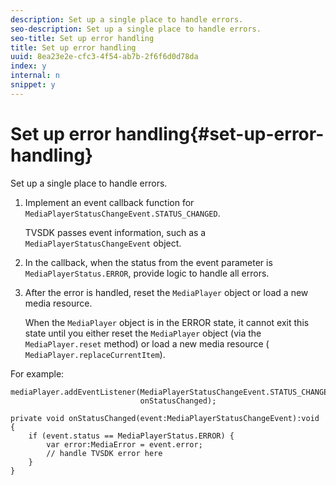 ```yaml
---
description: Set up a single place to handle errors.
seo-description: Set up a single place to handle errors.
seo-title: Set up error handling
title: Set up error handling
uuid: 8ea23e2e-cfc3-4f54-ab7b-2f6f6d0d78da
index: y
internal: n
snippet: y
---
```


# Set up error handling{#set-up-error-handling}

Set up a single place to handle errors.

1. Implement an event callback function for `MediaPlayerStatusChangeEvent.STATUS_CHANGED`.

   TVSDK passes event information, such as a `MediaPlayerStatusChangeEvent` object.
1. In the callback, when the status from the event parameter is `MediaPlayerStatus.ERROR`, provide logic to handle all errors.
1. After the error is handled, reset the `MediaPlayer` object or load a new media resource.

   When the `MediaPlayer` object is in the ERROR state, it cannot exit this state until you either reset the `MediaPlayer` object (via the `MediaPlayer.reset` method) or load a new media resource ( `MediaPlayer.replaceCurrentItem`).

<a id="example_49FF225E92EA494AA06B2E5F26101F4C"></a>

For example: 

```
mediaPlayer.addEventListener(MediaPlayerStatusChangeEvent.STATUS_CHANGED,  
                             onStatusChanged); 
 
private void onStatusChanged(event:MediaPlayerStatusChangeEvent):void { 
    if (event.status == MediaPlayerStatus.ERROR) { 
        var error:MediaError = event.error; 
        // handle TVSDK error here 
    } 
} 

```

